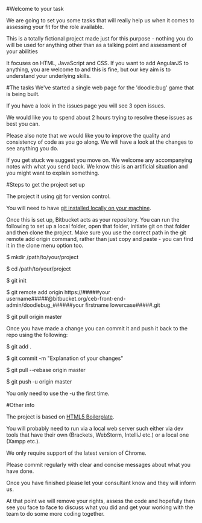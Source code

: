 #Welcome to your task

We are going to set you some tasks that will really help us when it comes to assessing your fit for the role available.  

This is a totally fictional project made just for this purpose - nothing you do will be used for anything other than as a talking point and assessment of your abilities

It focuses on HTML, JavaScript and CSS.  If you want to add AngularJS to anything, you are welcome to and this is fine, but our key aim is to understand your underlying skills.

#The tasks
We've started a single web page for the 'doodle:bug' game that is being built.

If you have a look in the issues page you will see 3 open issues. 

We would like you to spend about 2 hours trying to resolve these issues as best you can.

Please also note that we would like you to improve the quality and consistency of code as you go along.  We will have a look at the changes to see anything you do.

If you get stuck we suggest you move on.  We welcome any accompanying notes with what you send back.  We know this is an artificial situation and you might want to explain something.

#Steps to get the project set up

The project it using [git](http://git-scm.com/) for version control.

You will need to have [git installed locally on your machine](http://git-scm.com/downloads).

Once this is set up, Bitbucket acts as your repository.  You can run the following to set up a local folder, open that folder, initiate git on that folder and then clone the project.  Make sure you use the correct path in the git remote add origin command, rather than just copy and paste - you can find it in the clone menu option too.


$ mkdir /path/to/your/project

$ cd /path/to/your/project

$ git init

$ git remote add origin https://#####your username#####@bitbucket.org/ceb-front-end-admin/doodlebug_######your firstname lowercase#####.git

$ git pull origin master


Once you have made a change you can commit it and push it back to the repo using the following:

$ git add .

$ git commit -m "Explanation of your changes"

$ git pull --rebase origin master

$ git push ‐u origin master


You only need to use the -u the first time.

#Other info

The project is based on [HTML5 Boilerplate](https://html5boilerplate.com).

You will probably need to run via a local web server such either via dev tools that have their own (Brackets, WebStorm, IntelliJ etc.) or a local one (Xampp etc.).

We only require support of the latest version of Chrome.

Please commit regularly with clear and concise messages about what you have done.

Once you have finished please let your consultant know and they will inform us.

At that point we will remove your rights, assess the code and hopefully then see you face to face to discuss what you did and get your working with the team to do some more coding together.
